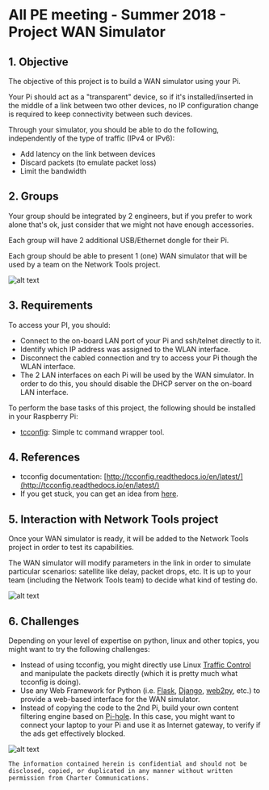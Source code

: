 
# All PE meeting - Summer 2018 - Project WAN Simulator

## 1. Objective

The objective of this project is to build a WAN simulator using your Pi.

Your Pi should act as a "transparent" device, so if it's installed/inserted in the middle of a link between two other devices, no IP configuration change is required to keep connectivity between such devices.

Through your simulator, you should be able to do the following, independently of the type of traffic (IPv4 or IPv6):

* Add latency on the link between devices
* Discard packets (to emulate packet loss)
* Limit the bandwidth

## 2. Groups

Your group should be integrated by 2 engineers, but if you prefer to work alone that's ok, just consider that we might not have enough accessories.

Each group will have 2 additional USB/Ethernet dongle for their Pi.

Each group should be able to present 1 (one) WAN simulator that will be used by a team on the Network Tools project.

![alt text](https://github.com/allPE/Summer2018/blob/master/WanSimulator/All-PE-NT-Fig3.png "WAN Simulator")

## 3. Requirements

To access your PI, you should:

* Connect to the on-board LAN port of your Pi and ssh/telnet directly to it.
* Identify which IP address was assigned to the WLAN interface.
* Disconnect the cabled connection and try to access your Pi though the WLAN interface.
* The 2 LAN interfaces on each Pi will be used by the WAN simulator. In order to do this, you should disable the DHCP server on the on-board LAN interface.

To perform the base tasks of this project, the following should be installed in your Raspberry Pi:

* [tcconfig](https://github.com/thombashi/tcconfig): Simple tc command wrapper tool.

## 4. References

* tcconfig documentation: [http://tcconfig.readthedocs.io/en/latest/](http://tcconfig.readthedocs.io/en/latest/)
* If you get stuck, you can get an idea from [here](http://www.uebi.net/howtos/rpiwanem.htm).

## 5. Interaction with Network Tools project

Once your WAN simulator is ready, it will be added to the Network Tools project in order to test its capabilities.

The WAN simulator will modify parameters in the link in order to simulate particular scenarios: satellite like delay, packet drops, etc. It is up to your team (including the Network Tools team) to decide what kind of testing do.

![alt text](https://github.com/allPE/Summer2018/blob/master/WanSimulator/All-PE-NT-Fig2.png "Network Tools Integration")

## 6. Challenges

Depending on your level of expertise on python, linux and other topics, you might want to try the following challenges:

* Instead of using tcconfig, you might directly use Linux [Traffic Control](https://www.tldp.org/HOWTO/html_single/Traffic-Control-HOWTO/) and manipulate the packets directly (which it is pretty much what tcconfig is doing).
* Use any Web Framework for Python (i.e. [Flask](http://flask.pocoo.org/), [Django](https://www.djangoproject.com/), [web2py](https://github.com/web2py/web2py), etc.) to provide a web-based interface for the WAN simulator.
* Instead of copying the code to the 2nd Pi, build your own content filtering engine based on [Pi-hole](https://pi-hole.net).  In this case, you might want to connect your laptop to your Pi and use it as Internet gateway, to verify if the ads get effectively blocked.

![alt text](https://github.com/allPE/Summer2018/blob/master/WanSimulator/All-PE-NT-Fig4.png "Pi-hole as ad-blocker")

```
The information contained herein is confidential and should not be disclosed, copied, or duplicated in any manner without written permission from Charter Communications.
```

